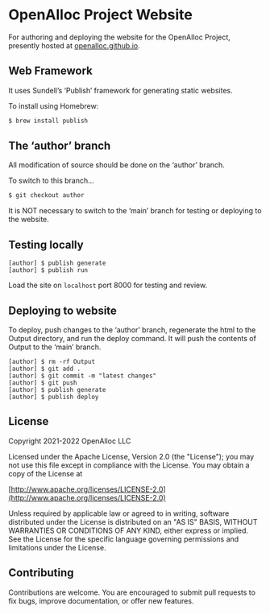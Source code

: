 
# OpenAlloc Project Website

For authoring and deploying the website for the OpenAlloc Project,
presently hosted at [openalloc.github.io](https://openalloc.github.io).

## Web Framework

It uses Sundell’s ‘Publish’ framework for generating static websites.

To install using Homebrew:

```bash
$ brew install publish
```

## The ‘author’ branch

All modification of source should be done on the ‘author’ branch.

To switch to this branch...

```bash
$ git checkout author
```

It is NOT necessary to switch to the ‘main’ branch for testing or
deploying to the website.

## Testing locally

```
[author] $ publish generate
[author] $ publish run
```

Load the site on `localhost` port 8000 for testing and review.

## Deploying to website

To deploy, push changes to the ‘author’ branch, regenerate the html to the
Output directory, and run the deploy command. It will push the contents of
Output to the ‘main’ branch.

```
[author] $ rm -rf Output
[author] $ git add .
[author] $ git commit -m "latest changes"
[author] $ git push
[author] $ publish generate
[author] $ publish deploy
```

## License

Copyright 2021-2022 OpenAlloc LLC

Licensed under the Apache License, Version 2.0 (the "License"); you may
not use this file except in compliance with the License. You may obtain
a copy of the License at

[http://www.apache.org/licenses/LICENSE-2.0](http://www.apache.org/licenses/LICENSE-2.0)

Unless required by applicable law or agreed to in writing, software
distributed under the License is distributed on an "AS IS" BASIS, WITHOUT
WARRANTIES OR CONDITIONS OF ANY KIND, either express or implied. See the
License for the specific language governing permissions and limitations
under the License.

## Contributing

Contributions are welcome. You are encouraged to submit pull requests to
fix bugs, improve documentation, or offer new features. 
